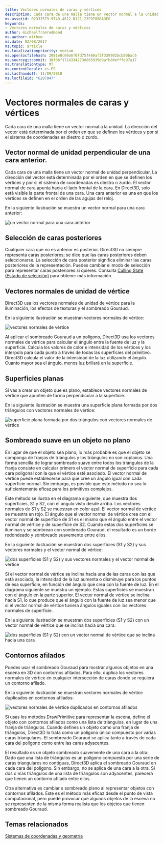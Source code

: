 ```yaml
---
title: Vectores normales de caras y vértices
description: Cada cara de una malla tiene un vector normal a la unidad. La dirección del vector está determinada por el orden en que se definen los vértices y por si el sistema de coordenadas es diestro o zurdo.
ms.assetid: 02333579-9749-4612-B121-23F97898A3E0
keywords:
- Vectores normales de caras y vértices
author: michaelfromredmond
ms.author: mithom
ms.date: 02/08/2017
ms.topic: article
ms.localizationpriority: medium
ms.openlocfilehash: 2081e8c09a6f6fd75f460af3f339902bcb80bac6
ms.sourcegitcommit: 38f06f1714334273d865935d9afb80efffe97a17
ms.translationtype: MT
ms.contentlocale: es-ES
ms.lasthandoff: 11/09/2018
ms.locfileid: "6207947"
---
```

# <a name="face-and-vertex-normal-vectors"></a>Vectores normales de caras y vértices


Cada cara de una malla tiene un vector normal a la unidad. La dirección del vector está determinada por el orden en que se definen los vértices y por si el sistema de coordenadas es diestro o zurdo.

## <a name="span-idperpendicularunitnormalvectorforafrontfacespanspan-idperpendicularunitnormalvectorforafrontfacespanspan-idperpendicularunitnormalvectorforafrontfacespanperpendicular-unit-normal-vector-for-a-front-face"></a><span id="Perpendicular_unit_normal_vector_for_a_front_face"></span><span id="perpendicular_unit_normal_vector_for_a_front_face"></span><span id="PERPENDICULAR_UNIT_NORMAL_VECTOR_FOR_A_FRONT_FACE"></span>Vector normal de unidad perpendicular de una cara anterior.


Cada cara de una malla tiene un vector normal de unidad perpendicular. La dirección del vector está determinada por el orden en que se definen los vértices y por si el sistema de coordenadas es diestro o zurdo. El vector normal de cara apunta hacia el lado frontal de la cara. En Direct3D, solo está visible la parte frontal de una cara. Una cara anterior es una en que los vértices se definen en el orden de las agujas del reloj.

En la siguiente ilustración se muestra un vector normal para una cara anterior:

![un vector normal para una cara anterior](images/nrmlvect.png)

## <a name="span-idcullingbackfacesspanspan-idcullingbackfacesspanspan-idcullingbackfacesspanculling-back-faces"></a><span id="Culling_back_faces"></span><span id="culling_back_faces"></span><span id="CULLING_BACK_FACES"></span>Selección de caras posteriores


Cualquier cara que no es anterior es posterior. Direct3D no siempre representa caras posteriores; se dice que las caras posteriores deben seleccionarse. La selección de cara posterior significa eliminar las caras posteriores de la representación. Puedes cambiar el modo de selección para representar caras posteriores si quieres. Consulta [Culling State (Estado de selección)](https://msdn.microsoft.com/library/windows/desktop/bb204882) para obtener más información.

## <a name="span-idvertexunitnormalsspanspan-idvertexunitnormalsspanspan-idvertexunitnormalsspanvertex-unit-normals"></a><span id="Vertex_unit_normals"></span><span id="vertex_unit_normals"></span><span id="VERTEX_UNIT_NORMALS"></span>Vectores normales de unidad de vértice


Direct3D usa los vectores normales de unidad de vértice para la iluminación, los efectos de texturas y el sombreado Gouraud.

En la siguiente ilustración se muestran vectores normales de vértice:

![vectores normales de vértice](images/vertnrml.png)

Al aplicar el sombreado Gouraud a un polígono, Direct3D usa los vectores normales de vértice para calcular el ángulo entre la fuente de luz y la superficie. Calcula los valores de color e intensidad de los vértices y los interpola para cada punto a través de todas las superficies del primitivo. Direct3D calcula el valor de la intensidad de la luz utilizando el ángulo. Cuanto mayor sea el ángulo, menos luz brillará en la superficie.

## <a name="span-idflatsurfacesspanspan-idflatsurfacesspanspan-idflatsurfacesspanflat-surfaces"></a><span id="Flat_surfaces"></span><span id="flat_surfaces"></span><span id="FLAT_SURFACES"></span>Superficies planas


Si vas a crear un objeto que es plano, establece vectores normales de vértice que apunten de forma perpendicular a la superficie.

En la siguiente ilustración se muestra una superficie plana formada por dos triángulos con vectores normales de vértice:

![superficie plana formada por dos triángulos con vectores normales de vértice](images/flatvert.png)

## <a name="span-idsmoothshadingonanon-flatobjectspanspan-idsmoothshadingonanon-flatobjectspanspan-idsmoothshadingonanon-flatobjectspansmooth-shading-on-a-non-flat-object"></a><span id="Smooth_shading_on_a_non-flat_object"></span><span id="smooth_shading_on_a_non-flat_object"></span><span id="SMOOTH_SHADING_ON_A_NON-FLAT_OBJECT"></span>Sombreado suave en un objeto no plano


En lugar de que el objeto sea plano, lo más probable es que el objeto se componga de franjas de triángulos y los triángulos no son coplanos. Una forma sencilla de lograr sombreado suave entre todos los triángulos de la franja consiste en calcular primero el vector normal de superficie para cada cara poligonal con la que el vértice esté asociado. El vector normal de vértice puede establecerse para que cree un ángulo igual con cada superficie normal. Sin embargo, es posible que este método no sea lo suficientemente eficaz para los primitivos complejos.

Este método se ilustra en el diagrama siguiente, que muestra dos superficies, S1 y S2, con el ángulo visto desde arriba. Los vectores normales de S1 y S2 se muestran en color azul. El vector normal de vértice se muestra en rojo. El ángulo que el vector normal de vértice crea con el vector normal de superficie de S1 es el mismo que el ángulo entre el vector normal de vértice y de superficie de S2. Cuando estas dos superficies se iluminan y se sombrean con sombreado Gouraud, el resultado es un borde redondeado y sombreado suavemente entre ellos.

En la siguiente ilustración se muestran dos superficies (S1 y S2) y sus vectores normales y el vector normal de vértice:

![dos superficies (S1 y S2) y sus vectores normales y el vector normal de vértice](images/gvert.png)

Si el vector normal de vértice se inclina hacia una de las caras con las que está asociado, la intensidad de la luz aumenta o disminuye para los puntos de esa superficie, en función del ángulo que crea con la fuente de luz. En el diagrama siguiente se muestra un ejemplo. Estas superficies se muestran con el ángulo en la parte superior. El vector normal de vértice se inclina hacia S1, lo que produce que el ángulo con la fuente de luz sea menor que si el vector normal de vértice tuviera ángulos iguales con los vectores normales de superficie.

En la siguiente ilustración se muestran dos superficies (S1 y S2) con un vector normal de vértice que se inclina hacia una cara:

![dos superficies (S1 y S2) con un vector normal de vértice que se inclina hacia una cara](images/gvert2.png)

## <a name="span-idsharpedgesspanspan-idsharpedgesspanspan-idsharpedgesspansharp-edges"></a><span id="Sharp_edges"></span><span id="sharp_edges"></span><span id="SHARP_EDGES"></span>Contornos afilados


Puedes usar el sombreado Gouraud para mostrar algunos objetos en una escena en 3D con contornos afilados. Para ello, duplica los vectores normales de vértice en cualquier intersección de caras donde se requiera un contorno afilado.

En la siguiente ilustración se muestran vectores normales de vértice duplicados en contornos afilados:

![vectores normales de vértice duplicados en contornos afilados](images/shade1.png)

Si usas los métodos DrawPrimitive para representar la escena, define el objeto con contornos afilados como una lista de triángulos, en lugar de una franja de triángulos. Cuando defines un objeto como una franja de triángulos, Direct3D lo trata como un polígono único compuesto por varias caras triangulares. El sombreado Gouraud se aplica tanto a través de cada cara del polígono como entre las caras adyacentes.

El resultado es un objeto sombreado suavemente de una cara a la otra. Dado que una lista de triángulos es un polígono compuesto por una serie de caras triangulares no contiguas, Direct3D aplica el sombreado Gouraud en cada cara del polígono. Sin embargo, no se aplica de una cara a la otra. Si dos o más triángulos de una lista de triángulos son adyacentes, parecerá que tienen un contorno afilado entre ellos.

Otra alternativa es cambiar a sombreado plano al representar objetos con contornos afilados. Este es el método más eficaz desde el punto de vista computacional, pero puede provocar que algunos objetos de la escena no se representen de la misma forma realista que los objetos que tienen sombreado Gouraud.

## <a name="span-idrelated-topicsspanrelated-topics"></a><span id="related-topics"></span>Temas relacionados


[Sistemas de coordenadas y geometría](coordinate-systems-and-geometry.md)

 

 




